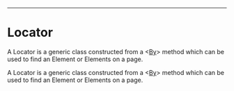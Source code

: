 -------
# Locator

A Locator is a generic class constructed from a <[By]> method which can be used to find an Element or Elements on a page.


A Locator is a generic class constructed from a <[By]> method which can be used to find an Element or Elements on a page.


[By]: api/By.md
